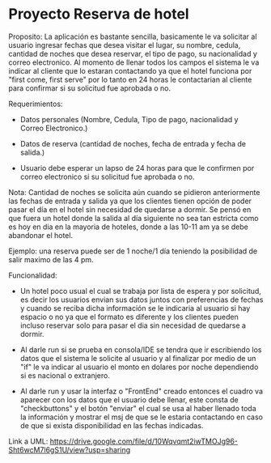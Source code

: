 # Proyecto Reserva de hotel

Proposito:
La aplicación es bastante sencilla, basicamente le va solicitar al usuario ingresar fechas que desea visitar el lugar, su nombre, cedula, cantidad de noches que desea reservar, el tipo de pago, su nacionalidad y correo electronico.
Al momento de llenar todos los campos el sistema le va indicar al cliente que lo estaran contactando ya que el hotel funciona por "first come, first serve" por lo tanto en 24 horas le contactarian al cliente para confirmar si su solicitud fue aprobada o no.


Requerimientos:

- Datos personales (Nombre, Cedula, Tipo de pago, nacionalidad y Correo Electronico.)

- Datos de reserva (cantidad de noches, fecha de entrada y fecha de salida.)

- Usuario debe esperar un lapso de 24 horas para que le confirmen por correo electronico si su solicitud fue aprobada o no.

Nota: 
Cantidad de noches se solicita aún cuando se pidieron anteriormente las fechas de entrada y salida ya que los clientes tienen opción de poder pasar el día en el hotel sin necesidad de quedarse a dormir.
Se pensó en que fuera un hotel donde la salida al día siguiente no sea tan estricta como es hoy en dia en la mayoria de hoteles, donde a las 10-11 am ya se debe abandonar el hotel.

Ejemplo: una reserva puede ser de 1 noche/1 día teniendo la posibilidad de salir maximo de las 4 pm.

Funcionalidad:

- Un hotel poco usual el cual se trabaja por lista de espera y por solicitud, es decir los usuarios envian sus datos juntos con preferencias de fechas y cuando se reciba dicha información se le indicaria al usuario si hay espacio o no ya que el formato es diferente y los clientes pueden incluso reservar solo para pasar el dia sin necesidad de quedarse a dormir.

- Al darle run si se prueba en consola/IDE se tendra que ir escribiendo los datos que el sistema le solicite al usuario y al finalizar por medio de un "if" le va indicar al usuario el monto en dolares por noche dependiendo si es nacional o extranjero.

- Al darle run y usar la interfaz o "FrontEnd" creado entonces el cuadro va aparecer con los datos que el usuario debe llenar, este consta de "checkbuttons" y el botón "enviar" el cual se usa al haber llenado toda la información y mostrar el msj de que se le estaria contactando en caso de que si exista disponibilidad en las fechas indicadas.


Link a UML: https://drive.google.com/file/d/10Wqvqmt2iwTMOJg96-Sht6wcM7l6gS1U/view?usp=sharing